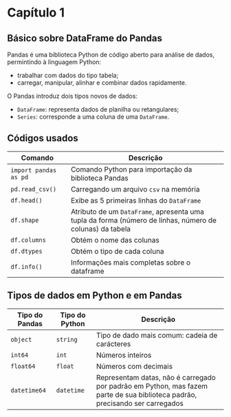 # Capítulo 1
## Básico sobre DataFrame do Pandas

Pandas é uma biblioteca Python de código aberto para análise de dados, permintindo à linguagem Python:
* trabalhar com dados do tipo tabela;
* carregar, manipular, alinhar e combinar dados rapidamente.

O Pandas introduz dois tipos novos de dados:
* `DataFrame`: representa dados de planilha ou retangulares;
* `Series`: corresponde a uma coluna de uma `DataFrame`.

## Códigos usados

Comando               |Descrição
---                   |---
`import pandas as pd` | Comando Python para importação da biblioteca Pandas
`pd.read_csv()`       | Carregando um arquivo `csv` na memória
`df.head()`           | Exibe as 5 primeiras linhas do `DataFrame`
`df.shape`            | Atributo de um `DataFrame`, apresenta uma tupla da forma (número de linhas, número de colunas) da tabela
`df.columns` | Obtém o nome das colunas
`df.dtypes`  | Obtém o tipo de cada coluna
`df.info()`  | Informações mais completas sobre o dataframe

## Tipos de dados em Python e em Pandas

Tipo do Pandas | Tipo do Python | Descrição
---            | ---            | ---
`object`| `string` | Tipo de dado mais comum: cadeia de carácteres
`int64`| `int` | Números inteiros
`float64`| `float` | Números com decimais
`datetime64`| `datetime` | Representam datas, não é carregado por padrão em Python, mas fazem parte de sua biblioteca padrão, precisando ser carregados





